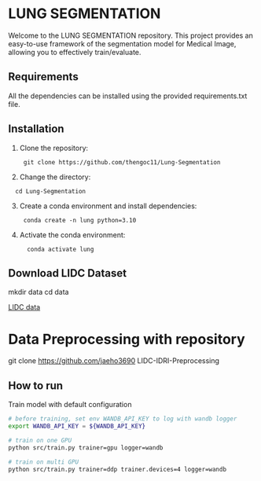 
# LUNG SEGMENTATION
Welcome to the LUNG SEGMENTATION repository. This project provides an easy-to-use framework of the segmentation model for Medical Image, allowing you to  effectively train/evaluate.

## Requirements
All the dependencies can be installed using the provided requirements.txt file.
## Installation
1. Clone the repository:
   ```
    git clone https://github.com/thengoc11/Lung-Segmentation
   ```
2. Change the directory:
  ```
    cd Lung-Segmentation
  ```
3. Create a conda environment and install dependencies:

   ```
    conda create -n lung python=3.10
   ```

4. Activate the conda environment:

   ```
     conda activate lung
   ```

## Download LIDC Dataset
mkdir data
cd data

[LIDC data](https://wiki.cancerimagingarchive.net/pages/viewpage.action?pageId=1966254&fbclid=IwAR1vDkrpq0IJN8KwPT2Fft1GJ4bFPiMqXp4p08eEfOaUYofS-88pnNF_Z7g)

# Data Preprocessing with repository
git clone https://github.com/jaeho3690 LIDC-IDRI-Preprocessing


## How to run

Train model with default configuration

```bash
# before training, set env WANDB_API_KEY to log with wandb logger
export WANDB_API_KEY = ${WANDB_API_KEY}

# train on one GPU
python src/train.py trainer=gpu logger=wandb

# train on multi GPU
python src/train.py trainer=ddp trainer.devices=4 logger=wandb
